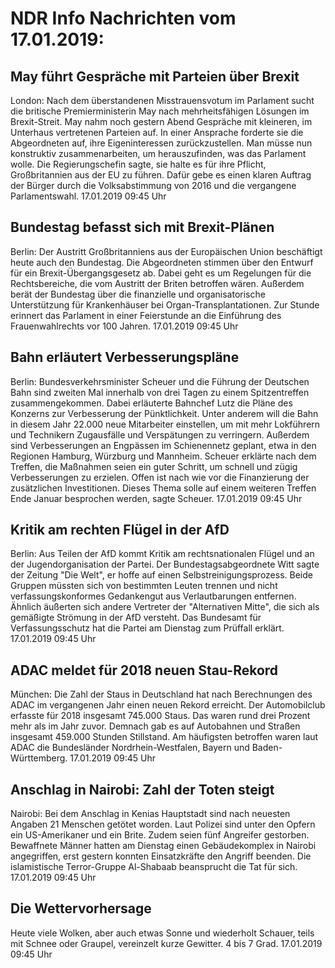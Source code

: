 # NDR Info Nachrichten vom 17.01.2019:


## May führt Gespräche mit Parteien über Brexit
London:	Nach dem überstandenen Misstrauensvotum im Parlament sucht die britische Premierministerin May nach mehrheitsfähigen Lösungen im Brexit-Streit. May nahm noch gestern Abend Gespräche mit kleineren, im Unterhaus vertretenen Parteien auf. In einer Ansprache forderte sie die Abgeordneten auf, ihre Eigeninteressen zurückzustellen. Man müsse nun konstruktiv zusammenarbeiten, um herauszufinden, was das Parlament wolle. Die Regierungschefin sagte, sie halte es für ihre Pflicht, Großbritannien aus der EU zu führen. Dafür gebe es einen klaren Auftrag der Bürger durch die Volksabstimmung von 2016 und die vergangene Parlamentswahl. 17.01.2019 09:45 Uhr 

## Bundestag befasst sich mit Brexit-Plänen
Berlin: Der Austritt Großbritanniens aus der Europäischen Union beschäftigt heute auch den Bundestag. Die Abgeordneten stimmen über den Entwurf für ein Brexit-Übergangsgesetz ab. Dabei geht es um Regelungen für die Rechtsbereiche, die vom Austritt der Briten betroffen wären. Außerdem berät der Bundestag über die finanzielle und organisatorische Unterstützung für Krankenhäuser bei Organ-Transplantationen. Zur Stunde erinnert das Parlament in einer Feierstunde an die Einführung des Frauenwahlrechts vor 100 Jahren. 17.01.2019 09:45 Uhr 

## Bahn erläutert Verbesserungspläne
Berlin: 	Bundesverkehrsminister Scheuer und die Führung der Deutschen Bahn sind zweiten Mal innerhalb von drei Tagen zu einem Spitzentreffen zusammengekommen. Dabei erläuterte Bahnchef Lutz die Pläne des Konzerns zur Verbesserung der Pünktlichkeit. Unter anderem will die Bahn in diesem Jahr 22.000 neue Mitarbeiter einstellen, um mit mehr Lokführern und Technikern Zugausfälle und Verspätungen zu verringern. Außerdem sind Verbesserungen an Engpässen im Schienennetz geplant, etwa in den Regionen Hamburg, Würzburg und Mannheim. Scheuer erklärte nach dem Treffen, die Maßnahmen seien ein guter Schritt, um schnell und zügig Verbesserungen zu erzielen. Offen ist nach wie vor die Finanzierung der zusätzlichen Investitionen. Dieses Thema solle auf einem weiteren Treffen Ende Januar besprochen werden, sagte Scheuer. 17.01.2019 09:45 Uhr 

## Kritik am rechten Flügel in der AfD
Berlin:	Aus Teilen der AfD kommt Kritik am rechtsnationalen Flügel und an der Jugendorganisation der Partei. Der Bundestagsabgeordnete Witt sagte der Zeitung "Die Welt", er hoffe auf einen Selbstreinigungsprozess. Beide Gruppen müssten sich von bestimmten Leuten trennen und nicht verfassungskonformes Gedankengut aus Verlautbarungen entfernen. Ähnlich äußerten sich andere Vertreter der "Alternativen Mitte", die sich als gemäßigte Strömung in der AfD versteht. Das Bundesamt für Verfassungsschutz hat die Partei am Dienstag zum Prüffall erklärt. 17.01.2019 09:45 Uhr 

## ADAC meldet für 2018 neuen Stau-Rekord
München: Die Zahl der Staus in Deutschland hat nach Berechnungen des ADAC im vergangenen Jahr einen neuen Rekord erreicht. Der Automobilclub erfasste für 2018 insgesamt 745.000 Staus. Das waren rund drei Prozent mehr als im Jahr zuvor. Demnach gab es auf Autobahnen und Straßen insgesamt 459.000 Stunden Stillstand. Am häufigsten betroffen waren laut ADAC die Bundesländer Nordrhein-Westfalen, Bayern und Baden-Württemberg. 17.01.2019 09:45 Uhr 

## Anschlag in Nairobi: Zahl der Toten steigt
Nairobi:	Bei dem Anschlag in Kenias Hauptstadt sind nach neuesten Angaben 21 Menschen getötet worden. Laut Polizei sind unter den Opfern ein US-Amerikaner und ein Brite. Zudem seien fünf Angreifer gestorben. Bewaffnete Männer hatten am Dienstag einen Gebäudekomplex in Nairobi angegriffen, erst gestern konnten Einsatzkräfte den Angriff beenden. Die islamistische Terror-Gruppe Al-Shabaab beansprucht die Tat für sich. 17.01.2019 09:45 Uhr 

## Die Wettervorhersage
Heute viele Wolken, aber auch etwas Sonne und wiederholt Schauer, teils mit Schnee oder Graupel, vereinzelt kurze Gewitter. 4 bis 7 Grad. 17.01.2019 09:45 Uhr 
